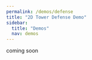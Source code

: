 ```yaml
---
permalink: /demos/defense
title: "2D Tower Defense Demo"
sidebar:
  title: "Demos"
  nav: demos
---
```


coming soon

<!-- <iframe frameborder="0" src="https://itch.io/embed-upload/2175752?color=ffffff" allowfullscreen="" width="980" height="688"><a href="https://ididgame.itch.io/lignum-vitae">Play Lignum Vitae on itch.io</a></iframe>

this is a demo that shows you what you can do -->